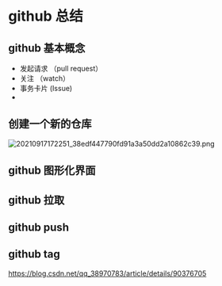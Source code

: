# github 总结

## github 基本概念
- 发起请求 （pull request）
- 关注 （watch）
- 事务卡片 (Issue)
- 


## 创建一个新的仓库
![20210917172251_38edf447790fd91a3a50dd2a10862c39.png](https://zjj-1307432767.cos.ap-shanghai.myqcloud.com/20210917172251_38edf447790fd91a3a50dd2a10862c39.png?q-sign-algorithm=sha1&q-ak=AKIDvgBQO5VeWZMs74l8G7gyzjCPL1RbU5PU&q-sign-time=1631870572;1663406572&q-key-time=1631870572;1663406572&q-header-list=&q-url-param-list=&q-signature=9e5e90adfc4d1bae089796f9b88bc23dbea894dd)

## github 图形化界面


## github 拉取

## github push

## github tag





https://blog.csdn.net/qq_38970783/article/details/90376705
